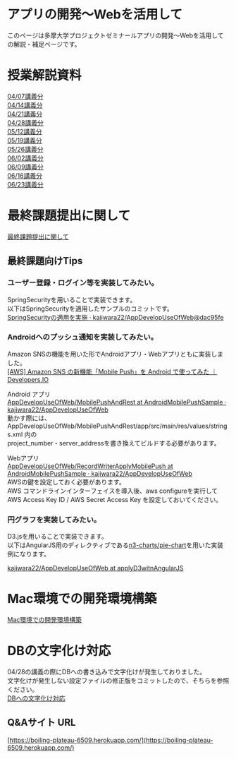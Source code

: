 # アプリの開発〜Webを活用して
このページは多摩大学プロジェクトゼミナールアプリの開発〜Webを活用しての解説・補足ページです。


#  授業解説資料

[04/07講義分](./01.md)  
[04/14講義分](./02.md)  
[04/21講義分](./03.md)  
[04/28講義分](./04.md)  
[05/12講義分](./05.md)  
[05/19講義分](./06.md)  
[05/26講義分](./07.md)  
[06/02講義分](./08.md)  
[06/09講義分](./09.md)  
[06/16講義分](./10.md)  
[06/23講義分](./11.md)  

# 最終課題提出に関して
[最終課題提出に関して](./FinalProjectSubmitted.md)  


## 最終課題向けTips
### ユーザー登録・ログイン等を実装してみたい。
SpringSecurityを用いることで実装できます。  
以下はSpringSecurityを適用したサンプルのコミットです。  
[SpringSecurityの適用を実施 · kajiwara22/AppDevelopUseOfWeb@dac95fe](https://github.com/kajiwara22/AppDevelopUseOfWeb/commit/dac95fe268bdaeb87a69aef3fe40c26ac18ecf96)

### Androidへのプッシュ通知を実装してみたい。
Amazon SNSの機能を用いた形でAndroidアプリ・Webアプリともに実装しました。  
[[AWS] Amazon SNS の新機能「Mobile Push」を Android で使ってみた ｜ Developers.IO](http://dev.classmethod.jp/smartphone/android/amazon-sns-mobile-push/)

Android アプリ  
[AppDevelopUseOfWeb/MobilePushAndRest at AndroidMobilePushSample · kajiwara22/AppDevelopUseOfWeb](https://github.com/kajiwara22/AppDevelopUseOfWeb/tree/AndroidMobilePushSample/MobilePushAndRest)  
動かす際には、AppDevelopUseOfWeb/MobilePushAndRest/app/src/main/res/values/strings.xml 内の  
project_number・server_addressを書き換えてビルドする必要があります。

Webアプリ  
[AppDevelopUseOfWeb/RecordWriterApplyMobilePush at AndroidMobilePushSample · kajiwara22/AppDevelopUseOfWeb](https://github.com/kajiwara22/AppDevelopUseOfWeb/tree/AndroidMobilePushSample/RecordWriterApplyMobilePush)  
AWSの鍵を設定しておく必要があります。  
AWS コマンドラインインターフェイスを導入後、aws configureを実行して  
AWS Access Key ID / AWS Secret Access Key を設定しておいてください。

### 円グラフを実装してみたい。
D3.jsを用いることで実装できます。  
以下はAngularJS用のディレクティブである[n3-charts/pie-chart](https://github.com/n3-charts/pie-chart)を用いた実装例になります。

[kajiwara22/AppDevelopUseOfWeb at applyD3witnAngularJS](https://github.com/kajiwara22/AppDevelopUseOfWeb/tree/applyD3witnAngularJS)


# Mac環境での開発環境構築
[Mac環境での開発環境構築](./MacSoftwareInstall.md)  


# DBの文字化け対応
04/28の講義の際にDBへの書き込みで文字化けが発生しておりました。  
文字化けが発生しない設定ファイルの修正版をコミットしたので、そちらを参照ください。  
[DBへの文字化け対応](https://github.com/kajiwara22/AppDevelopUseOfWeb/commit/da4dbb179df8cd2d179a2df3363984e84abc9847)

## Q&Aサイト URL

[https://boiling-plateau-6509.herokuapp.com/](https://boiling-plateau-6509.herokuapp.com/)
